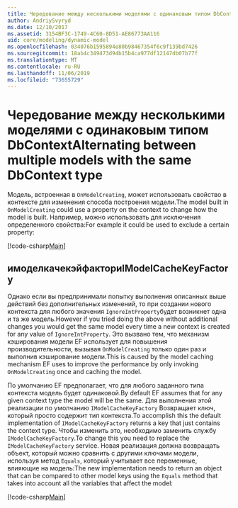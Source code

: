 ```yaml
---
title: Чередование между несколькими моделями с одинаковым типом DbContext — EF Core
author: AndriySvyryd
ms.date: 12/10/2017
ms.assetid: 3154BF3C-1749-4C60-8D51-AE86773AA116
uid: core/modeling/dynamic-model
ms.openlocfilehash: 034076b1595894e80b98467354f6c9f139bd7426
ms.sourcegitcommit: 18ab4c349473d94b15b4ca977df12147db07b77f
ms.translationtype: MT
ms.contentlocale: ru-RU
ms.lasthandoff: 11/06/2019
ms.locfileid: "73655729"
---
```

# <a name="alternating-between-multiple-models-with-the-same-dbcontext-type"></a><span data-ttu-id="60a74-102">Чередование между несколькими моделями с одинаковым типом DbContext</span><span class="sxs-lookup"><span data-stu-id="60a74-102">Alternating between multiple models with the same DbContext type</span></span>

<span data-ttu-id="60a74-103">Модель, встроенная в `OnModelCreating`, может использовать свойство в контексте для изменения способа построения модели.</span><span class="sxs-lookup"><span data-stu-id="60a74-103">The model built in `OnModelCreating` could use a property on the context to change how the model is built.</span></span> <span data-ttu-id="60a74-104">Например, можно использовать для исключения определенного свойства:</span><span class="sxs-lookup"><span data-stu-id="60a74-104">For example it could be used to exclude a certain property:</span></span>

[!code-csharp[Main](../../../samples/core/DynamicModel/DynamicContext.cs?name=Class)]

## <a name="imodelcachekeyfactory"></a><span data-ttu-id="60a74-105">имоделкачекэйфактори</span><span class="sxs-lookup"><span data-stu-id="60a74-105">IModelCacheKeyFactory</span></span>

<span data-ttu-id="60a74-106">Однако если вы предпринимали попытку выполнения описанных выше действий без дополнительных изменений, то при создании нового контекста для любого значения `IgnoreIntProperty`будет возникнет одна и та же модель.</span><span class="sxs-lookup"><span data-stu-id="60a74-106">However if you tried doing the above without additional changes you would get the same model every time a new context is created for any value of `IgnoreIntProperty`.</span></span> <span data-ttu-id="60a74-107">Это вызвано тем, что механизм кэширования модели EF использует для повышения производительности, вызывая `OnModelCreating` только один раз и выполнив кэширование модели.</span><span class="sxs-lookup"><span data-stu-id="60a74-107">This is caused by the model caching mechanism EF uses to improve the performance by only invoking `OnModelCreating` once and caching the model.</span></span>

<span data-ttu-id="60a74-108">По умолчанию EF предполагает, что для любого заданного типа контекста модель будет одинаковой.</span><span class="sxs-lookup"><span data-stu-id="60a74-108">By default EF assumes that for any given context type the model will be the same.</span></span> <span data-ttu-id="60a74-109">Для выполнения этой реализации по умолчанию `IModelCacheKeyFactory` Возвращает ключ, который просто содержит тип контекста.</span><span class="sxs-lookup"><span data-stu-id="60a74-109">To accomplish this the default implementation of `IModelCacheKeyFactory` returns a key that just contains the context type.</span></span> <span data-ttu-id="60a74-110">Чтобы изменить это, необходимо заменить службу `IModelCacheKeyFactory`.</span><span class="sxs-lookup"><span data-stu-id="60a74-110">To change this you need to replace the `IModelCacheKeyFactory` service.</span></span> <span data-ttu-id="60a74-111">Новая реализация должна возвращать объект, который можно сравнить с другими ключами модели, используя метод `Equals`, который учитывает все переменные, влияющие на модель:</span><span class="sxs-lookup"><span data-stu-id="60a74-111">The new implementation needs to return an object that can be compared to other model keys using the `Equals` method that takes into account all the variables that affect the model:</span></span>

[!code-csharp[Main](../../../samples/core/DynamicModel/DynamicModelCacheKeyFactory.cs?name=Class)]
